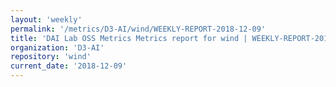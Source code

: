 ```yaml
---
layout: 'weekly'
permalink: '/metrics/D3-AI/wind/WEEKLY-REPORT-2018-12-09'
title: 'DAI Lab OSS Metrics Metrics report for wind | WEEKLY-REPORT-2018-12-09'
organization: 'D3-AI'
repository: 'wind'
current_date: '2018-12-09'
---
```

